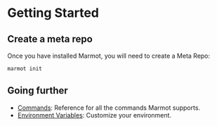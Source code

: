 # Getting Started

## Create a meta repo

Once you have installed Marmot, you will need to create a Meta Repo:

```sh
marmot init
```

## Going further

- [Commands](./commands.md): Reference for all the commands Marmot supports.
- [Environment Variables](./environment-variables.md): Customize your environment.
